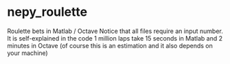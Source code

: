 # nepy_roulette
Roulette bets in Matlab / Octave
Notice that all files require an input number. It is self-explained in the code
1 million laps take 15 seconds in Matlab and 2 minutes in Octave (of course this is an estimation and it also depends on your machine)
